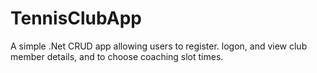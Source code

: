 # TennisClubApp
A simple .Net CRUD app allowing users to register. logon, and view club member details, and to choose coaching slot times. 
